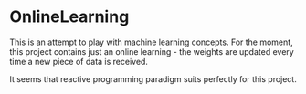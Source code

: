 # OnlineLearning

This is an attempt to play with machine learning concepts. For the moment, this project contains just an online learning - 
the weights are updated every time a new piece of data is received.

It seems that reactive programming paradigm suits perfectly for this project.
